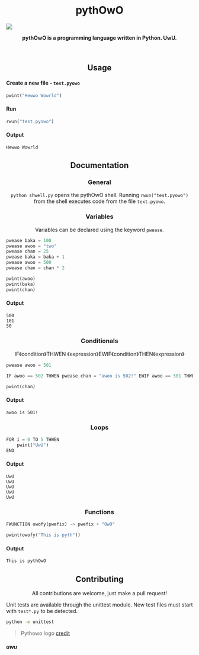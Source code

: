 <h1 align="center">pythOwO</h1>

![](https://raw.githubusercontent.com/virejdasani/pythOwO/main/aswets/imwages/pythowo-banner.png)

<p align="center">
  <b>pythOwO is a programming language written in Python. UwU.</b>
</p>

<br>

<h2 align="center">Usage</h2>

<h4 align="left">Create a new file - <code>test.pyowo</code></h4>

```py
pwint("Hewwo Wowrld")
```

<h4 align="left">Run</h4>

```py
rwun("test.pyowo")
```

<h4 align="left">Output</h4>

```
Hewwo Wowrld
```

<h2 align="center">Documentation</h2>

<h3 align="center">General</h3>
<p align="center"><code>python shwell.py</code> opens the pythOwO shell. Running <code>rwun("test.pyowo")</code> from the shell executes code from the file <code>text.pyowo</code>.</p>

<h3 align="center">Variables</h3>
<p align="center">Variables can be declared using the keyword <code>pwease</code>.</p>

```py
pwease baka = 100
pwease awoo = "two"
pwease chan = 25
pwease baka = baka + 1
pwease awoo = 500
pwease chan = chan * 2

pwint(awoo)
pwint(baka)
pwint(chan)
```

<h4 align="left">Output</h4>

```
500
101
50
```

<h3 align="center">Conditionals</h3>
<p align="center">IF《condition》THWEN 《expression》EWIF《condition》THEN《expression》</p>

```py
pwease awoo = 501

IF awoo == 502 THWEN pwease chan = "awoo is 502!" EWIF awoo == 501 THWEN pwease chan = "awoo is 501!" EWSE pwease chan = "awoo is 500!"

pwint(chan)
```

<h4 align="left">Output</h4>

```
awoo is 501!
```

<h3 align="center">Loops</h3>

```py
FOR i = 0 TO 5 THWEN
	pwint("UwU")
END
```

<h4 align="left">Output</h4>

```
UwU
UwU
UwU
UwU
UwU
```

<h3 align="center">Functions</h3>

```py
FWUNCTION owofy(pwefix) -> pwefix + "OwO"

pwint(owofy("This is pyth"))
```

<h4 align="left">Output</h4>

```
This is pythOwO
```

<h2 align="center">Contributing</h2>
<p align="center">All contributions are welcome, just make a pull request!</p>

Unit tests are available through the unittest module. New test files must start with `test*.py` to be detected.

```sh
python -m unittest
```


> Pythowo logo [credit](https://www.reddit.com/r/ProgrammerHumor/comments/vkkyyv/say_hello_to_pythowo_make_sure_to_treat_her_well/)


<h5 align="left">uwu</h5>

